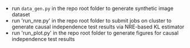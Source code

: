 - run `data_gen.py` in the repo root folder to generate synthetic image dataset
- run 'run_nre.py' in the repo root folder to submit jobs on cluster to generate causal independence test results via NRE-based KL estimator
- run 'run_plot.py' in the repo root folder to generate figures for causal independence test results


